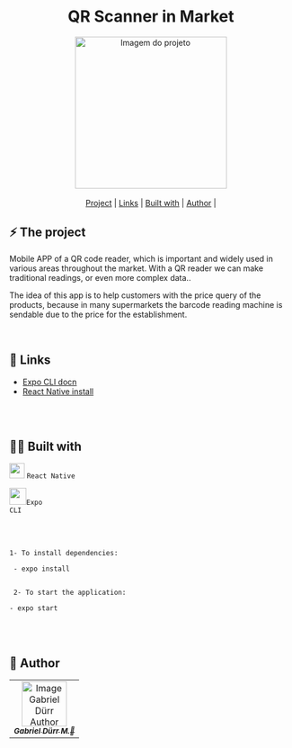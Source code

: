 
<h1 align="center" class="line-1 anim-typewriter"> QR Scanner in Market</h1>

<div align="center">

<img align="center" src="https://media2.giphy.com/media/uehARiz8DASGSy085s/giphy.gif?cid=790b761176046c01fcd00bdeec684a298c9d3f41bd411275&rid=giphy.gif&ct=g" alt="Imagem do projeto" width="270px">

</div>

<br>

<div align="center"  class="links">
    <a href="#project">Project</a> |
     <a href="#links">Links</a> |
      <a href="#built_with">Built with</a> |
       <a href="#author">Author</a> |
</div>

<h2 id="project">⚡ The project  </h2>

<p> Mobile APP of a QR code reader, which is important and widely used in various areas throughout the market. With a QR reader we can make traditional readings, or even more complex data..

The idea of this app is to help customers with the price query of the products, because in many supermarkets the barcode reading machine is sendable due to the price for the establishment. </p>

<br>

<h2 id="links">🔗 Links</h2>

- <a href="https://docs.expo.dev"> Expo CLI docn</a>
- <a href="https://reactnative.dev/"> React Native install</a>


 <br><br>
<h2 id="built_with"> 🧙‍♂️ Built with</h2>

<img width="27px" src="https://img.icons8.com/color/344/react-native.png"/>  <code>React Native</code>

<img width="30px" src="https://play-lh.googleusercontent.com/algsmuhitlyCU_Yy3IU7-7KYIhCBwx5UJG4Bln-hygBjjlUVCiGo1y8W5JNqYm9WW3s"/><code>Expo CLI</code>

<br><br>



```
1- To install dependencies:

 - expo install 


 2- To start the application:

- expo start 
```
<br><br>

<h2 id = "author"> 🎨 Author</h2>
<b>

<table>
  <tr>
    <td align="center">
      <a href="https://github.com/gabriel-durr">
        <img src="https://i.imgur.com/5l2Fuzo.jpg" width="80px;" alt="Image Gabriel Dürr Author"/><br>
        <sub>
          <b><em>Gabriel Dürr M.💜</em></b>
        </sub>
      </a>
    </td>
  </tr>
</table>
